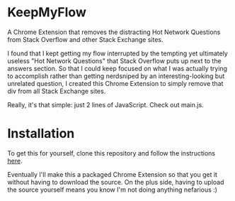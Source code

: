 # KeepMyFlow

A Chrome Extension that removes the distracting Hot Network Questions from Stack Overflow and other Stack Exchange sites.

I found that I kept getting my flow interrupted by the tempting yet ultimately useless "Hot Network Questions" that Stack Overflow puts up next to the answers section. So that I could keep focused on what I was actually trying to accomplish rather than getting nerdsniped by an interesting-looking but unrelated question, I created this Chrome Extension to simply remove that div from all Stack Exchange sites.

Really, it's that simple: just 2 lines of JavaScript. Check out main.js.

# Installation

To get this for yourself, clone this repository and follow the instructions [here](https://developer.chrome.com/extensions/getstarted#unpacked).

Eventually I'll make this a packaged Chrome Extension so that you get it without having to download the source. On the plus side, having to upload the source yourself means you know I'm not doing anything nefarious :)
